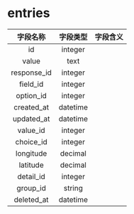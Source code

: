 # entries

| 字段名称 | 字段类型 | 字段含义 |
| :-----: | :-----: | :-----: 
| id | integer |  |
| value | text |  |
| response_id | integer |  |
| field_id | integer |  |
| option_id | integer |  |
| created_at | datetime |  |
| updated_at | datetime |  |
| value_id | integer |  |
| choice_id | integer |  |
| longitude | decimal |  |
| latitude | decimal |  |
| detail_id | integer |  |
| group_id | string |  |
| deleted_at | datetime |  |

